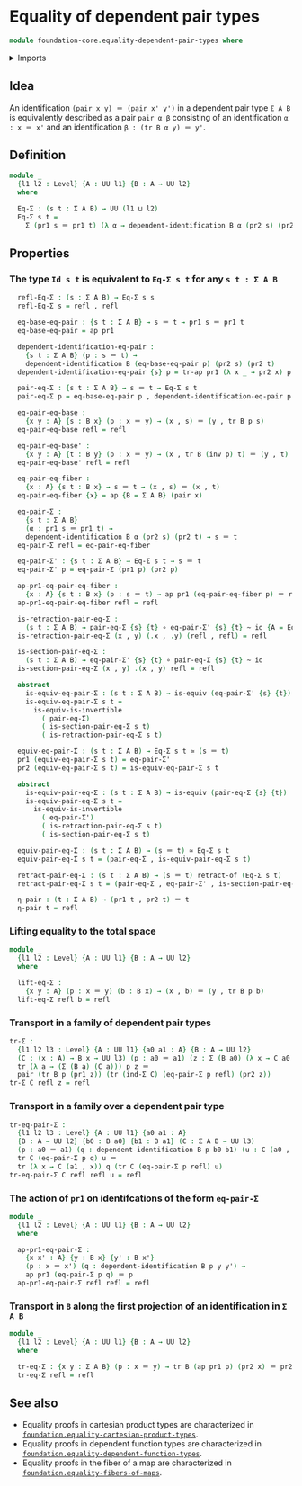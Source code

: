 # Equality of dependent pair types

```agda
module foundation-core.equality-dependent-pair-types where
```

<details><summary>Imports</summary>

```agda
open import foundation.action-on-identifications-functions
open import foundation.dependent-pair-types
open import foundation.universe-levels

open import foundation-core.dependent-identifications
open import foundation-core.equivalences
open import foundation-core.function-types
open import foundation-core.homotopies
open import foundation-core.identity-types
open import foundation-core.retracts-of-types
open import foundation-core.transport-along-identifications
```

</details>

## Idea

An identification `(pair x y) ＝ (pair x' y')` in a dependent pair type `Σ A B`
is equivalently described as a pair `pair α β` consisting of an identification
`α : x ＝ x'` and an identification `β : (tr B α y) ＝ y'`.

## Definition

```agda
module _
  {l1 l2 : Level} {A : UU l1} {B : A → UU l2}
  where

  Eq-Σ : (s t : Σ A B) → UU (l1 ⊔ l2)
  Eq-Σ s t =
    Σ (pr1 s ＝ pr1 t) (λ α → dependent-identification B α (pr2 s) (pr2 t))
```

## Properties

### The type `Id s t` is equivalent to `Eq-Σ s t` for any `s t : Σ A B`

```agda
  refl-Eq-Σ : (s : Σ A B) → Eq-Σ s s
  refl-Eq-Σ s = refl , refl

  eq-base-eq-pair : {s t : Σ A B} → s ＝ t → pr1 s ＝ pr1 t
  eq-base-eq-pair = ap pr1

  dependent-identification-eq-pair :
    {s t : Σ A B} (p : s ＝ t) →
    dependent-identification B (eq-base-eq-pair p) (pr2 s) (pr2 t)
  dependent-identification-eq-pair {s} p = tr-ap pr1 (λ x _ → pr2 x) p (pr1 s)

  pair-eq-Σ : {s t : Σ A B} → s ＝ t → Eq-Σ s t
  pair-eq-Σ p = eq-base-eq-pair p , dependent-identification-eq-pair p

  eq-pair-eq-base :
    {x y : A} {s : B x} (p : x ＝ y) → (x , s) ＝ (y , tr B p s)
  eq-pair-eq-base refl = refl

  eq-pair-eq-base' :
    {x y : A} {t : B y} (p : x ＝ y) → (x , tr B (inv p) t) ＝ (y , t)
  eq-pair-eq-base' refl = refl

  eq-pair-eq-fiber :
    {x : A} {s t : B x} → s ＝ t → (x , s) ＝ (x , t)
  eq-pair-eq-fiber {x} = ap {B = Σ A B} (pair x)

  eq-pair-Σ :
    {s t : Σ A B}
    (α : pr1 s ＝ pr1 t) →
    dependent-identification B α (pr2 s) (pr2 t) → s ＝ t
  eq-pair-Σ refl = eq-pair-eq-fiber

  eq-pair-Σ' : {s t : Σ A B} → Eq-Σ s t → s ＝ t
  eq-pair-Σ' p = eq-pair-Σ (pr1 p) (pr2 p)

  ap-pr1-eq-pair-eq-fiber :
    {x : A} {s t : B x} (p : s ＝ t) → ap pr1 (eq-pair-eq-fiber p) ＝ refl
  ap-pr1-eq-pair-eq-fiber refl = refl

  is-retraction-pair-eq-Σ :
    (s t : Σ A B) → pair-eq-Σ {s} {t} ∘ eq-pair-Σ' {s} {t} ~ id {A = Eq-Σ s t}
  is-retraction-pair-eq-Σ (x , y) (.x , .y) (refl , refl) = refl

  is-section-pair-eq-Σ :
    (s t : Σ A B) → eq-pair-Σ' {s} {t} ∘ pair-eq-Σ {s} {t} ~ id
  is-section-pair-eq-Σ (x , y) .(x , y) refl = refl

  abstract
    is-equiv-eq-pair-Σ : (s t : Σ A B) → is-equiv (eq-pair-Σ' {s} {t})
    is-equiv-eq-pair-Σ s t =
      is-equiv-is-invertible
        ( pair-eq-Σ)
        ( is-section-pair-eq-Σ s t)
        ( is-retraction-pair-eq-Σ s t)

  equiv-eq-pair-Σ : (s t : Σ A B) → Eq-Σ s t ≃ (s ＝ t)
  pr1 (equiv-eq-pair-Σ s t) = eq-pair-Σ'
  pr2 (equiv-eq-pair-Σ s t) = is-equiv-eq-pair-Σ s t

  abstract
    is-equiv-pair-eq-Σ : (s t : Σ A B) → is-equiv (pair-eq-Σ {s} {t})
    is-equiv-pair-eq-Σ s t =
      is-equiv-is-invertible
        ( eq-pair-Σ')
        ( is-retraction-pair-eq-Σ s t)
        ( is-section-pair-eq-Σ s t)

  equiv-pair-eq-Σ : (s t : Σ A B) → (s ＝ t) ≃ Eq-Σ s t
  equiv-pair-eq-Σ s t = (pair-eq-Σ , is-equiv-pair-eq-Σ s t)

  retract-pair-eq-Σ : (s t : Σ A B) → (s ＝ t) retract-of (Eq-Σ s t)
  retract-pair-eq-Σ s t = (pair-eq-Σ , eq-pair-Σ' , is-section-pair-eq-Σ s t)

  η-pair : (t : Σ A B) → (pr1 t , pr2 t) ＝ t
  η-pair t = refl
```

### Lifting equality to the total space

```agda
module _
  {l1 l2 : Level} {A : UU l1} {B : A → UU l2}
  where

  lift-eq-Σ :
    {x y : A} (p : x ＝ y) (b : B x) → (x , b) ＝ (y , tr B p b)
  lift-eq-Σ refl b = refl
```

### Transport in a family of dependent pair types

```agda
tr-Σ :
  {l1 l2 l3 : Level} {A : UU l1} {a0 a1 : A} {B : A → UU l2}
  (C : (x : A) → B x → UU l3) (p : a0 ＝ a1) (z : Σ (B a0) (λ x → C a0 x)) →
  tr (λ a → (Σ (B a) (C a))) p z ＝
  pair (tr B p (pr1 z)) (tr (ind-Σ C) (eq-pair-Σ p refl) (pr2 z))
tr-Σ C refl z = refl
```

### Transport in a family over a dependent pair type

```agda
tr-eq-pair-Σ :
  {l1 l2 l3 : Level} {A : UU l1} {a0 a1 : A}
  {B : A → UU l2} {b0 : B a0} {b1 : B a1} (C : Σ A B → UU l3)
  (p : a0 ＝ a1) (q : dependent-identification B p b0 b1) (u : C (a0 , b0)) →
  tr C (eq-pair-Σ p q) u ＝
  tr (λ x → C (a1 , x)) q (tr C (eq-pair-Σ p refl) u)
tr-eq-pair-Σ C refl refl u = refl
```

### The action of `pr1` on identifcations of the form `eq-pair-Σ`

```agda
module _
  {l1 l2 : Level} {A : UU l1} {B : A → UU l2}
  where

  ap-pr1-eq-pair-Σ :
    {x x' : A} {y : B x} {y' : B x'}
    (p : x ＝ x') (q : dependent-identification B p y y') →
    ap pr1 (eq-pair-Σ p q) ＝ p
  ap-pr1-eq-pair-Σ refl refl = refl
```

### Transport in `B` along the first projection of an identification in `Σ A B`

```agda
module _
  {l1 l2 : Level} {A : UU l1} {B : A → UU l2}
  where

  tr-eq-Σ : {x y : Σ A B} (p : x ＝ y) → tr B (ap pr1 p) (pr2 x) ＝ pr2 y
  tr-eq-Σ refl = refl
```

## See also

- Equality proofs in cartesian product types are characterized in
  [`foundation.equality-cartesian-product-types`](foundation.equality-cartesian-product-types.md).
- Equality proofs in dependent function types are characterized in
  [`foundation.equality-dependent-function-types`](foundation.equality-dependent-function-types.md).
- Equality proofs in the fiber of a map are characterized in
  [`foundation.equality-fibers-of-maps`](foundation.equality-fibers-of-maps.md).
